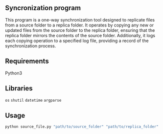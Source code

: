 ## Syncronization program

This program is a one-way synchronization tool designed to replicate files from a source folder to a replica folder. It operates by copying any new or updated files from the source folder to the replica folder, ensuring that the replica folder mirrors the contents of the source folder. Additionally, it logs each copying operation to a specified log file, providing a record of the synchronization process.

## Requirements

Python3

## Libraries

`os`
`shutil`
`datetime`
`argparse`

## Usage
```bash
python source_file.py "path/to/source_folder" "path/to/replica_folder" "path/to/log_file"
```
